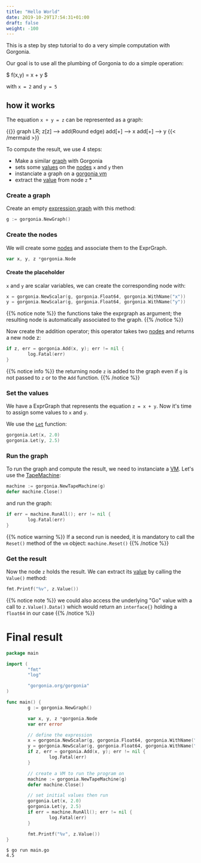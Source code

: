 ```yaml
---
title: "Hello World"
date: 2019-10-29T17:54:31+01:00
draft: false
weight: -100
---
```


This is a step by step tutorial to do a very simple computation with Gorgonia.

Our goal is to use all the plumbing of Gorgonia to do a simple operation:

$ f(x,y) = x + y $

with  `x = 2` and `y = 5`

## how it works

The equation `x + y = z` can be represented as a graph:

{{<mermaid align="left">}}
graph LR;
    z[z] --> add(Round edge)
    add[+] --> x
    add[+] --> y
{{< /mermaid >}}

To compute the result, we use 4 steps:

* Make a similar [graph](/reference/exprgraph) with Gorgonia
* sets some [values](/reference/value) on the [nodes](/reference/node) `x` and `y` then
* instanciate a graph on a [gorgonia vm](/reference/vm)
* extract the [value](/reference/value) from node `z`
    *

### Create a graph

Create an empty [expression graph](/reference/exprgraph) with this method:

```go
g := gorgonia.NewGraph()
```

### Create the nodes

We will create some [nodes](/reference/node) and associate them to the ExprGraph.

```go
var x, y, z *gorgonia.Node
```

#### Create the placeholder
`x` and `y` are scalar variables, we can create the corresponding node with:

```go
x = gorgonia.NewScalar(g, gorgonia.Float64, gorgonia.WithName("x"))
y = gorgonia.NewScalar(g, gorgonia.Float64, gorgonia.WithName("y"))
```

{{% notice note %}}
the functions take the exprgraph as argument; the resulting node is automatically associated to the graph.
{{% /notice %}}


Now create the addition operator; this operator takes two [nodes](/reference/node) and returns a new node z:

```go
if z, err = gorgonia.Add(x, y); err != nil {
        log.Fatal(err)
}
```

{{% notice info %}}
the returning node `z` is added to the graph even if `g` is not passed to `z` or to the `Add` function.
{{% /notice %}}


### Set the values

We have a ExprGraph that represents the equation `z = x + y`. Now it's time to assign some values to `x` and `y`.

We use the [`Let`](https://godoc.org/gorgonia.org/gorgonia#Let) function:

```go
gorgonia.Let(x, 2.0)
gorgonia.Let(y, 2.5)
```

### Run the graph

To run the graph and compute the result, we need to instanciate a [VM](/reference/vm).
Let's use the [TapeMachine](/reference/vm/tapemachine):

```go
machine := gorgonia.NewTapeMachine(g)
defer machine.Close()
```

and run the graph:

```go
if err = machine.RunAll(); err != nil {
        log.Fatal(err)
}
```

{{% notice warning %}}
If a second run is needed, it is mandatory to call the `Reset()` method of the `vm` object:
` machine.Reset() `
{{% /notice %}}

### Get the result

Now the node `z` holds the result.
We can extract its [value](/reference/value) by calling the `Value()` method:

```go
fmt.Printf("%v", z.Value())
```

{{% notice note %}}
we could also access the underlying "Go" value with a call to `z.Value().Data()` which would return an `interface{}` holding a `float64` in our case
{{% /notice %}}

# Final result

```go
package main

import (
        "fmt"
        "log"

        "gorgonia.org/gorgonia"
)

func main() {
        g := gorgonia.NewGraph()

        var x, y, z *gorgonia.Node
        var err error

        // define the expression
        x = gorgonia.NewScalar(g, gorgonia.Float64, gorgonia.WithName("x"))
        y = gorgonia.NewScalar(g, gorgonia.Float64, gorgonia.WithName("y"))
        if z, err = gorgonia.Add(x, y); err != nil {
                log.Fatal(err)
        }

        // create a VM to run the program on
        machine := gorgonia.NewTapeMachine(g)
        defer machine.Close()

        // set initial values then run
        gorgonia.Let(x, 2.0)
        gorgonia.Let(y, 2.5)
        if err = machine.RunAll(); err != nil {
                log.Fatal(err)
        }

        fmt.Printf("%v", z.Value())
}
```

```shell
$ go run main.go
4.5
```
